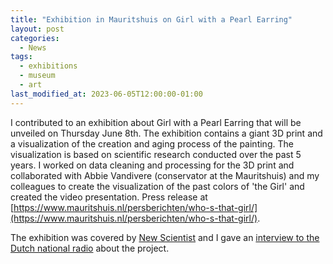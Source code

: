 ```yaml
---
title: "Exhibition in Mauritshuis on Girl with a Pearl Earring"
layout: post
categories:
  - News
tags:
  - exhibitions
  - museum
  - art
last_modified_at: 2023-06-05T12:00:00-01:00
---
```

I contributed to an exhibition about Girl with a Pearl Earring that will be unveiled on Thursday June 8th. The exhibition contains a giant 3D print and a visualization of the creation and aging process of the painting. The visualization is based on scientific research conducted over the past 5 years. I worked on data cleaning and processing for the 3D print and collaborated with Abbie Vandivere (conservator at the Mauritshuis) and my colleagues to create the visualization of the past colors of 'the Girl' and created the video presentation. Press release at [https://www.mauritshuis.nl/persberichten/who-s-that-girl/](https://www.mauritshuis.nl/persberichten/who-s-that-girl/).

The exhibition was covered by [New Scientist](https://www.newscientist.com/video/2378702-scans-of-girl-with-a-pearl-earring-reveal-paintings-hidden-secrets/) and I gave an [interview to the Dutch national radio](https://www.nporadio1.nl/fragmenten/de-nacht-van/bec6bff7-fb06-4bb2-b001-d1af2fcbfd25/2023-06-19-het-meisje-met-de-parel-hoe-zag-ze-er-zon-300-jaar-geleden-uit) about the project.